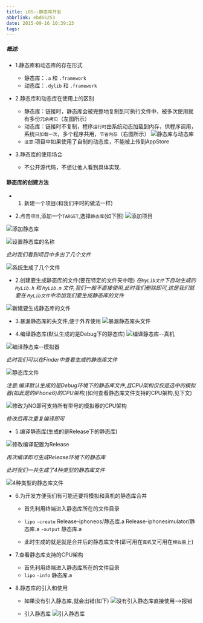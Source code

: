```yaml
---
title: iOS--静态库开发
abbrlink: ebd65253
date: 2015-09-16 10:39:23
tags:
---
```


##### 概述:

- 1.静态库和动态库的存在形式
   - 静态库：`.a` 和  `.framework`
   - 动态库：`.dylib`  和 `.framework`

- 2.静态库和动态库在使用上的区别
   - 静态库：链接时，静态库会被完整地复制到可执行文件中，被多次使用就有多份`冗余拷贝`（左图所示）
   - 动态库：链接时不复制，程序`运行时`由系统动态加载到内存，供程序调用，系统`只加载一次`，多个程序共用，`节省内存`（右图所示）
![静态库与动态库](http://upload-images.jianshu.io/upload_images/590107-67b569c29fedf09d.png?imageMogr2/auto-orient/strip%7CimageView2/2/w/1240)
   - `注意`:项目中如果使用了自制的动态库，不能被上传到AppStore

- 3.静态库的使用场合
   - 不公开源代码，不想让他人看到具体实现.

<!-- more -->

#### 静态库的创建方法

- 1. 新建一个项目(和我们平时的做法一样)

- 2.点击`项目`,添加一个`TARGET`,选择`静态库`(如下图)
![添加项目](http://upload-images.jianshu.io/upload_images/590107-c6ef3596f5612f49.png?imageMogr2/auto-orient/strip%7CimageView2/2/w/1240)


![添加静态库](http://upload-images.jianshu.io/upload_images/590107-c0550880a31adedf.png?imageMogr2/auto-orient/strip%7CimageView2/2/w/1240)


![设置静态库的名称](http://upload-images.jianshu.io/upload_images/590107-f858357b4d112f2c.png?imageMogr2/auto-orient/strip%7CimageView2/2/w/1240)

*此时我们看到项目中多出了几个文件*


![系统生成了几个文件](http://upload-images.jianshu.io/upload_images/590107-df411b7ac59b1a4d.png?imageMogr2/auto-orient/strip%7CimageView2/2/w/1240)


- 2.创建要生成静态库的文件(要在特定的文件夹中哦)
*在`MyLib文件`下自动生成的 `MyLib.h` 和 `MyLib.m` 文件,我们一般不直接使用,此时我们删除即可,这是我们就要在  `MyLib文件`中添加我们要生成静态库的文件*

![新建要生成静态库的文件](http://upload-images.jianshu.io/upload_images/590107-54e573740a559f20.png?imageMogr2/auto-orient/strip%7CimageView2/2/w/1240)

- 3.暴漏静态库的头文件,便于外界使用
![暴漏静态库头文件](http://upload-images.jianshu.io/upload_images/590107-041c89cbedec6000.png?imageMogr2/auto-orient/strip%7CimageView2/2/w/1240)

- 4.编译静态库(默认生成的是Debug下的静态库)
![编译静态库--真机](http://upload-images.jianshu.io/upload_images/590107-47df5e45975ec08c.png?imageMogr2/auto-orient/strip%7CimageView2/2/w/1240)



![编译静态库--模拟器](http://upload-images.jianshu.io/upload_images/590107-4566ce72084541cc.png?imageMogr2/auto-orient/strip%7CimageView2/2/w/1240)


*此时我们可以在Finder中查看生成的静态库文件*

![静态库文件](http://upload-images.jianshu.io/upload_images/590107-5ed1805b12a29ae7.png?imageMogr2/auto-orient/strip%7CimageView2/2/w/1240)

*注意:编译默认生成的是Debug环境下的静态库文件,且CPU架构仅仅是选中的模拟器(如此是的iPhone6)的CPU架构*,(如何查看静态库文件支持的CPU架构,见下文)


![修改为NO即可支持所有型号的模拟器的CPU架构](http://upload-images.jianshu.io/upload_images/590107-a640af37a03f0871.png?imageMogr2/auto-orient/strip%7CimageView2/2/w/1240)

*修改后再次重复编译即可*


- 5.编译静态库(生成的是Release下的静态库)


![修改编译配置为Release](http://upload-images.jianshu.io/upload_images/590107-bacdb24a011c7583.png?imageMogr2/auto-orient/strip%7CimageView2/2/w/1240)

*再次编译即可生成Release环境下的静态库*


*此时我们一共生成了4种类型的静态库文件*

![4种类型的静态库文件](http://upload-images.jianshu.io/upload_images/590107-e5411685ca27a397.png?imageMogr2/auto-orient/strip%7CimageView2/2/w/1240)



- 6.为开发方便我们有可能还要将模拟和真机的静态库合并
   - 首先利用终端进入静态库所在的文件目录
   - `lipo` `-create` Release-iphoneos/静态库.a     Release-iphonesimulator/静态库.a      `-output`    静态库.a

   - 此时生成的就是就是合并后的静态库文件(即可用在`真机`又可用在`模拟器`上)


- 7.查看静态库支持的CPU架构
   - 首先利用终端进入静态库所在的文件目录
   - `lipo` `-info`  静态库.a

- 8.静态库的引入和使用
   - 如果没有引入静态库,就会出错(如下)
![没有引入静态库直接使用-->报错](http://upload-images.jianshu.io/upload_images/590107-598f13ec129a9827.png?imageMogr2/auto-orient/strip%7CimageView2/2/w/1240)

   - 引入静态库
![引入静态库](http://upload-images.jianshu.io/upload_images/590107-749aa7c741ec18ea.png?imageMogr2/auto-orient/strip%7CimageView2/2/w/1240)





